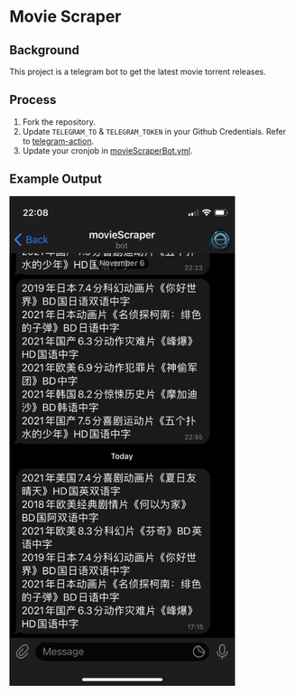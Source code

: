 # Movie Scraper
## Background
This project is a telegram bot to get the latest movie torrent releases.
## Process
1. Fork the repository.
2. Update `TELEGRAM_TO` & `TELEGRAM_TOKEN` in your Github Credentials. Refer to [telegram-action](https://github.com/appleboy/telegram-action).
3. Update your cronjob in [movieScraperBot.yml](.github/workflows/movieScraperBot.yml).
## Example Output
<img src="doc/images/screenshot.PNG" width="400" />
